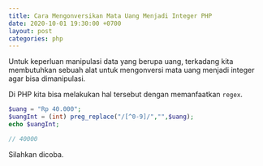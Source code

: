 ```yaml
---
title: Cara Mengonversikan Mata Uang Menjadi Integer PHP
date: 2020-10-01 19:30:00 +0700
layout: post
categories: php
---
```


Untuk keperluan manipulasi data yang berupa uang, terkadang kita membutuhkan sebuah alat untuk mengonversi mata uang menjadi integer agar bisa dimanipulasi.

Di PHP kita bisa melakukan hal tersebut dengan memanfaatkan `regex`.

```php
$uang = "Rp 40.000";
$uangInt = (int) preg_replace("/[^0-9]/","",$uang);
echo $uangInt;

// 40000
```

Silahkan dicoba.